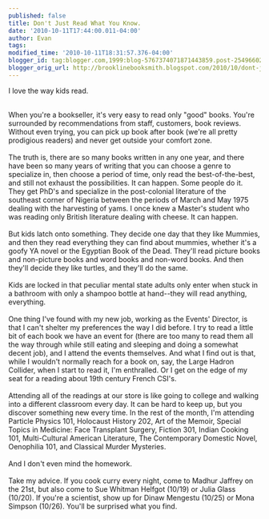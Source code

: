 ```yaml
---
published: false
title: Don't Just Read What You Know.
date: '2010-10-11T17:44:00.011-04:00'
author: Evan
tags: 
modified_time: '2010-10-11T18:31:57.376-04:00'
blogger_id: tag:blogger.com,1999:blog-5767374071871443859.post-2549660224025661749
blogger_orig_url: http://brooklinebooksmith.blogspot.com/2010/10/dont-just-read-what-you-know.html
---
```


I love the way kids read. <div><br /></div><div>When you're a bookseller, it's very easy to read only "good" books. You're surrounded by recommendations from staff, customers, book reviews. Without even trying, you can pick up book after book (we're all pretty prodigious readers) and never get outside your comfort zone.</div><div><br /></div><div>The truth is, there are so many books written in any one year, and there have been so many years of writing that you can choose a genre to specialize in, then choose a period of time, only read the best-of-the-best, and still not exhaust the possibilities. It can happen. Some people do it. They get PhD's and specialize in the post-colonial literature of the southeast corner of Nigeria between the periods of March and May 1975 dealing with the harvesting of yams. I once knew a Master's student who was reading only British literature dealing with cheese. It can happen.</div><div><br /></div><div>But kids latch onto something. They decide one day that they like Mummies, and then they read everything they can find about mummies, whether it's a goofy YA novel or the Egyptian Book of the Dead. They'll read picture books and non-picture books and word books and non-word books. And then they'll decide they like turtles, and they'll do the same.</div><div><br /></div><div>Kids are locked in that peculiar mental state adults only enter when stuck in a bathroom with only a shampoo bottle at hand--they will read anything, everything.</div><div><br /></div><div>One thing I've found with my new job, working as the Events' Director, is that I can't shelter my preferences the way I did before. I try to read a little bit of each book we have an event for (there are too many to read them all the way through while still eating and sleeping and doing a somewhat decent job), and I attend the events themselves. And what I find out is that, while I wouldn't normally reach for a book on, say, the Large Hadron Collider, when I start to read it, I'm enthralled. Or I get on the edge of my seat for a reading about 19th century French CSI's.</div><div><br /></div><div>Attending all of the readings at our store is like going to college and walking into a different classroom every day. It can be hard to keep up, but you discover something new every time. In the rest of the month, I'm attending Particle Physics 101, Holocaust History 202, Art of the Memoir, Special Topics in Medicine: Face Transplant Surgery, Fiction 301, Indian Cooking 101, Multi-Cultural American Literature, The Contemporary Domestic Novel, Oenophilia 101, and Classical Murder Mysteries.</div><div><br /></div><div>And I don't even mind the homework.</div><div><br /></div><div>Take my advice. If you cook curry every night, come to Madhur Jaffrey on the 21st, but also come to Sue Whitman Helfgot (10/19) or Julia Glass (10/20). If you're a scientist, show up for Dinaw Mengestu (10/25) or Mona Simpson (10/26). You'll be surprised what you find.</div>